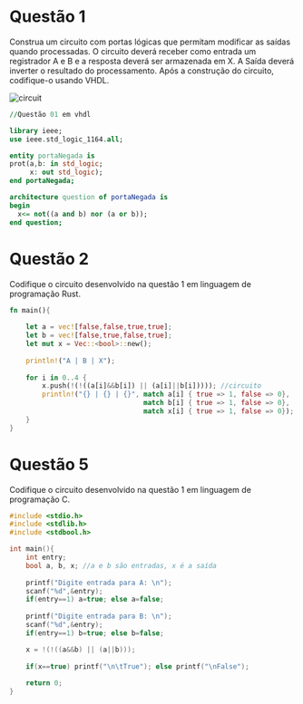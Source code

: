 # Questão 1
Construa um circuito com portas lógicas que permitam modificar as saídas quando processadas. O circuito deverá receber como entrada um registrador A e B e a resposta deverá ser armazenada em X. A Saída deverá inverter o resultado do processamento. Após a construção do circuito, codifique-o usando VHDL.


![circuit](https://user-images.githubusercontent.com/50843143/136636452-e031927b-ce8d-40ac-aa8b-ed0e0dab3b03.png)


~~~VHDL
//Questão 01 em vhdl

library ieee;
use ieee.std_logic_1164.all;

entity portaNegada is
prot(a,b: in std_logic; 
     x: out std_logic);
end portaNegada;

architecture question of portaNegada is
begin
  x<= not((a and b) nor (a or b));
end question;
~~~

# Questão 2
Codifique o circuito desenvolvido na questão 1 em linguagem de programação Rust.
~~~Rust
fn main(){
    
    let a = vec![false,false,true,true];
    let b = vec![false,true,false,true];
    let mut x = Vec::<bool>::new();
    
    println!("A | B | X");
    
    for i in 0..4 {
        x.push(!(!((a[i]&&b[i]) || (a[i]||b[i])))); //circuito
        println!("{} | {} | {}", match a[i] { true => 1, false => 0},
                                 match b[i] { true => 1, false => 0},
                                 match x[i] { true => 1, false => 0});
    }
}
~~~


# Questão 5
Codifique o circuito desenvolvido na questão 1 em linguagem de programação C.
~~~C
#include <stdio.h>
#include <stdlib.h>
#include <stdbool.h>

int main(){
	int entry;
	bool a, b, x; //a e b são entradas, x é a saída
	
	printf("Digite entrada para A: \n");
	scanf("%d",&entry);
	if(entry==1) a=true; else a=false;
	
	printf("Digite entrada para B: \n");
	scanf("%d",&entry);
	if(entry==1) b=true; else b=false;

	x = !(!((a&&b) || (a||b)));
	
	if(x==true) printf("\n\tTrue"); else printf("\nFalse");
	
	return 0;
}
~~~
